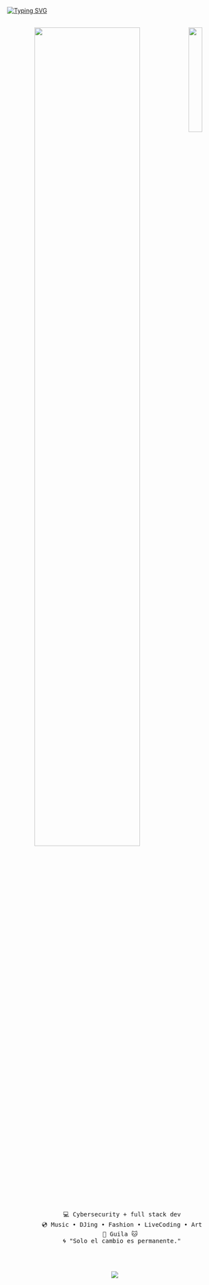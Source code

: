 [![Typing SVG](https://readme-typing-svg.demolab.com?font=Jacquard+12&size=35&pause=1000&color=E88CF7&width=435&lines=%E2%9D%A4%EF%B8%8E%E2%82%8A+%E2%8A%B9+hello+hello!+I'm+Karisha+;happy+to+see+you+here;have+a+nice+day++%E2%9D%A4%EF%B8%8E%E2%82%8A+%E2%8A%B9)](https://git.io/typing-svg)
<br><br>
<div align="center">
<img src="https://github.com/innng/innng/assets/26755058/5e0ce0fb-c544-4f8c-a307-5849165746d0" width="25%" align="right" />
<img src="https://readme-typing-svg.demolab.com?font=Inconsolata&weight=500&size=50&duration=4000&pause=300&color=A7A459&center=true&vCenter=true&multiline=true&repeat=false&random=false&width=1300&height=140&lines=Hello+hello;I'm+Ing%2C+a+tech+goblin+and+magical+girl+wannabe+%E2%9C%A9" width="70%" />
<br><br>
<pre>
    💻 Cybersecurity + full stack dev
    💿 Music • DJing • Fashion • LiveCoding • Art
    🐾 Guila 🐱 
    🌀 "Solo el cambio es permanente."
</pre>
<br><br>

<p align="center">
  <a href="https://skillicons.dev">
    <img src="https://skillicons.dev/icons?i=git,aws,docker,figma,html5,java,js,react,kali,linux" />
  </a>
</p>

